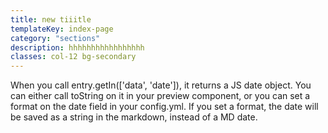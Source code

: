 ```yaml
---
title: new tiiitle
templateKey: index-page
category: "sections"
description: hhhhhhhhhhhhhhhhh
classes: col-12 bg-secondary
---
```

When you call entry.getIn(['data', 'date']), it returns a JS date object. You can either call toString on it in your preview component, or you can set a format on the date field in your config.yml. If you set a format, the date will be saved as a string in the markdown, instead of a MD date.

